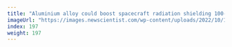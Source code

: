 ```yaml
---
title: "Aluminium alloy could boost spacecraft radiation shielding 100-fold"
imageUrl: "https://images.newscientist.com/wp-content/uploads/2022/10/19153608/SEI_129853305.jpg?width=600"
index: 197
weight: 197
---
```

